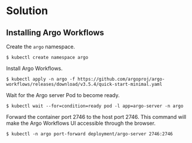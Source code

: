 # Solution

## Installing Argo Workflows

Create the `argo` namespace.

```
$ kubectl create namespace argo
```

Install Argo Workflows.

```
$ kubectl apply -n argo -f https://github.com/argoproj/argo-workflows/releases/download/v3.5.4/quick-start-minimal.yaml
```

Wait for the Argo server Pod to become ready.

```
$ kubectl wait --for=condition=ready pod -l app=argo-server -n argo
```

Forward the container port 2746 to the host port 2746. This command will make the Argo Workflows UI accessible through the browser.

```
$ kubectl -n argo port-forward deployment/argo-server 2746:2746
```